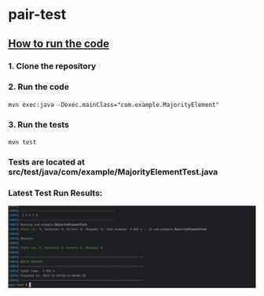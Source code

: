 # pair-test
## <u>How to run the code </u>
### 1. Clone the repository
### 2. Run the code
`mvn exec:java -Dexec.mainClass="com.example.MajorityElement"`
### 3. Run the tests
`mvn test`
### Tests are located at src/test/java/com/example/MajorityElementTest.java

### Latest Test Run Results:
![image](pairtest-build.png)